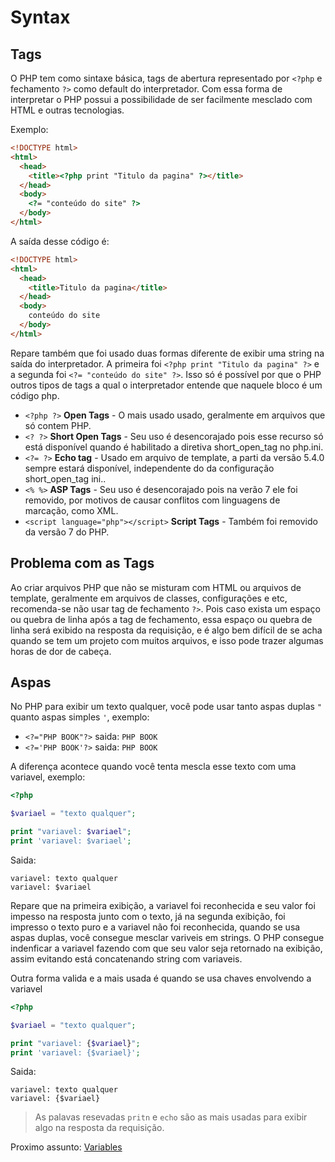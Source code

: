 # Syntax

## Tags
O PHP tem como sintaxe básica, tags de abertura representado por `<?php` e fechamento `?>` como default do interpretador. Com essa forma de interpretar o PHP possui a possibilidade de ser facilmente mesclado com HTML e outras tecnologias.

Exemplo: 
```HTML
<!DOCTYPE html>
<html>
  <head>
    <title><?php print "Titulo da pagina" ?></title>
  </head>
  <body>
    <?= "conteúdo do site" ?>
  </body>
</html>
```
A saída desse código é: 

```HTML
<!DOCTYPE html>
<html>
  <head>
    <title>Titulo da pagina</title>
  </head>
  <body>
    conteúdo do site
  </body>
</html>
```
Repare também que foi usado duas formas diferente de exibir uma string na saída do interpretador. A primeira foi `<?php print "Titulo da pagina" ?>` e a segunda foi `<?= "conteúdo do site" ?>`. 
Isso só é possível por que o PHP outros tipos de tags a qual o interpretador entende que naquele bloco é um código php.

* `<?php ?>` **Open Tags** - O mais usado usado, geralmente em arquivos que só contem PHP.
* `<? ?>` **Short Open Tags** - Seu uso é desencorajado pois esse recurso só está disponível quando é habilitado a diretiva short_open_tag no php.ini.
* `<?= ?>` **Echo tag** - Usado em arquivo de template, a parti da versão 5.4.0 sempre estará disponível, independente do da configuração short_open_tag ini..
* `<% %>` **ASP Tags** - Seu uso é desencorajado pois na verão 7 ele foi removido, por motivos de causar conflitos com linguagens de marcação, como XML.
* `<script language="php"></script>` **Script Tags** - Também foi removido da versão 7 do  PHP.

## Problema com as Tags
Ao criar arquivos PHP que não se misturam com HTML ou arquivos de template, geralmente em arquivos de classes, configurações e etc, recomenda-se não usar tag de fechamento `?>`. Pois caso exista um espaço ou quebra de linha após a tag de fechamento, essa espaço ou quebra de linha será exibido na resposta da requisição, e é algo bem difícil de se acha quando se tem um projeto com muitos arquivos, e isso pode trazer algumas horas de dor de cabeça.

## Aspas
No PHP para exibir um texto qualquer, você pode usar tanto aspas duplas `"` quanto aspas simples `'`, exemplo:
* `<?="PHP BOOK"?>` saida: `PHP BOOK`
* `<?='PHP BOOK'?>` saida: `PHP BOOK`

A diferença acontece quando você tenta mescla esse texto com uma variavel, exemplo:
```php
<?php 

$variael = "texto qualquer";

print "variavel: $variael";
print 'variavel: $variael';
```
Saida:
```
variavel: texto qualquer
variavel: $variael
```
Repare que na primeira exibição, a variavel foi reconhecida e seu valor foi impesso na resposta junto com o texto, já na segunda exibição, foi impresso o texto puro e a variavel não foi reconhecida, quando se usa aspas duplas, você consegue mesclar variveis em strings. O PHP consegue indenficar a variavel fazendo com que seu valor seja retornado na exibição, assim evitando está concatenando string com variaveis. 

Outra forma valida e a mais usada é quando se usa chaves envolvendo a variavel

```php
<?php 

$variael = "texto qualquer";

print "variavel: {$variael}";
print 'variavel: {$variael}';
```
Saida:
```
variavel: texto qualquer
variavel: {$variael}
```


> As palavas resevadas `pritn` e `echo` são as mais usadas para exibir algo na resposta da requisição.

Proximo assunto: [Variables](variables.md)
